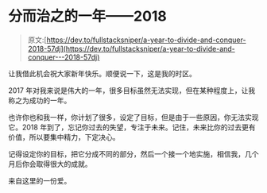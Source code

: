 # 分而治之的一年——2018

> 原文:[https://dev.to/fullstacksniper/a-year-to-divide-and-conquer-2018-57dj](https://dev.to/fullstacksniper/a-year-to-divide-and-conquer---2018-57dj)

让我借此机会祝大家新年快乐。顺便说一下，这是我的时区。

2017 年对我来说是伟大的一年，很多目标虽然无法实现，但在某种程度上，让我称之为成功的一年。

也许你也和我一样，你计划了很多，设定了目标，但是由于一些原因，你无法实现它。2018 年到了，忘记你过去的失望，专注于未来。记住，未来比你的过去更有价值，所以要集中精力，下定决心。

记得设定你的目标，把它分成不同的部分，然后一个接一个地实施，相信我，几个月后你会取得很大的成就。

来自这里的一份爱。